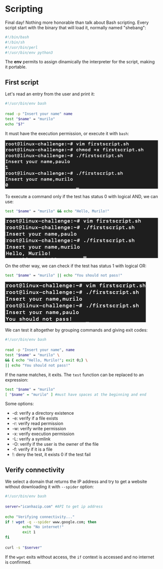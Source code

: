 # Scripting

Final day!
Nothing more honorable than talk about Bash scripting.
Every script start with the binary that will load it, normally named "shebang":

```bash
#!/bin/bash
#!/bin/sh
#!/usr/bin/perl
#!/usr/bin/env python3
```
The **env** permits to assign dinamically the interpreter for the script, making it portable.


## First script


Let's read an entry from the user and print it:

```bash
#!/usr/bin/env bash

read -p "Insert your name" name
test "$name" = "murilo"
echo "$?"
```

It must have the execution permission, or execute it with ```bash```:

![read](images/read.png)

To execute a command only if the test has status 0 with logical AND, we can use:
```bash
test "$name" = "murilo" && echo "Hello, Murilo!"
```

![&&](images/and.png)

On the other way, we can check if the test has status 1 with logical OR:

```bash
test "$name" = "murilo" || echo "You should not pass!"
```

![||](images/or.png)

We can test it altogether by grouping commands and giving exit codes:

```bash
#!/usr/bin/env bash

read -p "Insert your name", name
test "$name" = "murilo" \
&& { echo "Hello, Murilo!"; exit 0;} \
|| echo "You should not pass!"
```

If the name matches, it exits.
The ```test``` function can be replaced to an expression:
```bash
test "$name" = "murilo"
[ "$name" = "murilo" ] #must have spaces at the beginning and end
```

Some options:
* -d: verify a directory existence
* -e: verify if a file exists
* -r: verify read permission
* -w: verify write permission
* -x: verify execution permission
* -L: verify a symlink
* -O: verify if the user is the owner of the file
* -f: verify if it is a file
* !: deny the test, it exists 0 if the test fail


## Verify connectivity

We select a domain that returns the IP address and try to get a website without downloading it with ```--spider``` option:

```bash
#!/usr/bin/env bash

server="icanhazip.com" #API to get ip address

echo "Verifying connectivity..."
if ! wget -q --spider www.google.com; then
        echo "No internet!"
        exit 1
fi      

curl -s "$server"
```

If the ```wget``` exits without access, the ```if``` context is accessed and no internet is confirmed.
